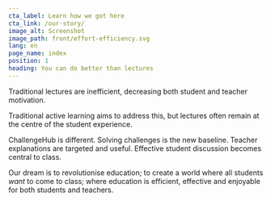 ```yaml
---
cta_label: Learn how we got here
cta_link: /our-story/
image_alt: Screenshot
image_path: front/effort-efficiency.svg
lang: en
page_name: index
position: 1
heading: You can do better than lectures
---
```


Traditional lectures are inefficient, decreasing both student and teacher motivation.

Traditional active learning aims to address this, but lectures often remain at the centre of the student experience.

ChallengeHub is different. Solving challenges is the new baseline. Teacher explanations are targeted and useful. Effective student discussion becomes central to class.

Our dream is to revolutionise education; to create a world where all students *want* to come to class; where education is efficient, effective and enjoyable for both students and teachers.
